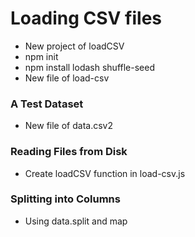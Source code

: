 # Loading CSV files

* New project of loadCSV
* npm init
* npm install lodash shuffle-seed
* New file of load-csv

### A Test Dataset
* New file of data.csv2

### Reading Files from Disk
* Create loadCSV function in load-csv.js

### Splitting into Columns
* Using data.split and map